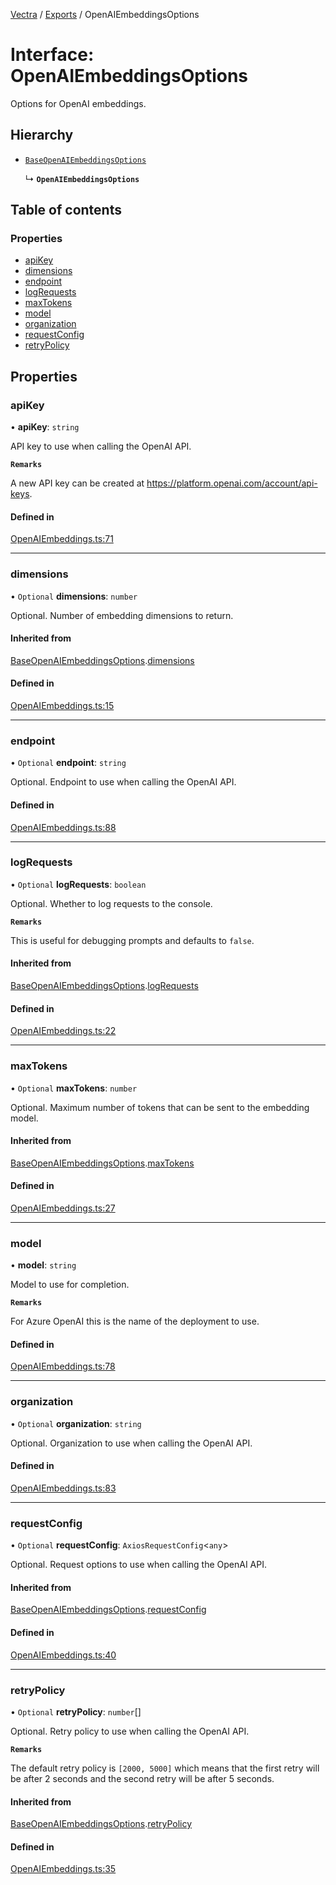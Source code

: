 [Vectra](../README.md) / [Exports](../modules.md) / OpenAIEmbeddingsOptions

# Interface: OpenAIEmbeddingsOptions

Options for OpenAI embeddings.

## Hierarchy

- [`BaseOpenAIEmbeddingsOptions`](BaseOpenAIEmbeddingsOptions.md)

  ↳ **`OpenAIEmbeddingsOptions`**

## Table of contents

### Properties

- [apiKey](OpenAIEmbeddingsOptions.md#apikey)
- [dimensions](OpenAIEmbeddingsOptions.md#dimensions)
- [endpoint](OpenAIEmbeddingsOptions.md#endpoint)
- [logRequests](OpenAIEmbeddingsOptions.md#logrequests)
- [maxTokens](OpenAIEmbeddingsOptions.md#maxtokens)
- [model](OpenAIEmbeddingsOptions.md#model)
- [organization](OpenAIEmbeddingsOptions.md#organization)
- [requestConfig](OpenAIEmbeddingsOptions.md#requestconfig)
- [retryPolicy](OpenAIEmbeddingsOptions.md#retrypolicy)

## Properties

### apiKey

• **apiKey**: `string`

API key to use when calling the OpenAI API.

**`Remarks`**

A new API key can be created at https://platform.openai.com/account/api-keys.

#### Defined in

[OpenAIEmbeddings.ts:71](https://github.com/bartonmalow/vectra/blob/418123d/src/OpenAIEmbeddings.ts#L71)

___

### dimensions

• `Optional` **dimensions**: `number`

Optional. Number of embedding dimensions to return.

#### Inherited from

[BaseOpenAIEmbeddingsOptions](BaseOpenAIEmbeddingsOptions.md).[dimensions](BaseOpenAIEmbeddingsOptions.md#dimensions)

#### Defined in

[OpenAIEmbeddings.ts:15](https://github.com/bartonmalow/vectra/blob/418123d/src/OpenAIEmbeddings.ts#L15)

___

### endpoint

• `Optional` **endpoint**: `string`

Optional. Endpoint to use when calling the OpenAI API.

#### Defined in

[OpenAIEmbeddings.ts:88](https://github.com/bartonmalow/vectra/blob/418123d/src/OpenAIEmbeddings.ts#L88)

___

### logRequests

• `Optional` **logRequests**: `boolean`

Optional. Whether to log requests to the console.

**`Remarks`**

This is useful for debugging prompts and defaults to `false`.

#### Inherited from

[BaseOpenAIEmbeddingsOptions](BaseOpenAIEmbeddingsOptions.md).[logRequests](BaseOpenAIEmbeddingsOptions.md#logrequests)

#### Defined in

[OpenAIEmbeddings.ts:22](https://github.com/bartonmalow/vectra/blob/418123d/src/OpenAIEmbeddings.ts#L22)

___

### maxTokens

• `Optional` **maxTokens**: `number`

Optional. Maximum number of tokens that can be sent to the embedding model.

#### Inherited from

[BaseOpenAIEmbeddingsOptions](BaseOpenAIEmbeddingsOptions.md).[maxTokens](BaseOpenAIEmbeddingsOptions.md#maxtokens)

#### Defined in

[OpenAIEmbeddings.ts:27](https://github.com/bartonmalow/vectra/blob/418123d/src/OpenAIEmbeddings.ts#L27)

___

### model

• **model**: `string`

Model to use for completion.

**`Remarks`**

For Azure OpenAI this is the name of the deployment to use.

#### Defined in

[OpenAIEmbeddings.ts:78](https://github.com/bartonmalow/vectra/blob/418123d/src/OpenAIEmbeddings.ts#L78)

___

### organization

• `Optional` **organization**: `string`

Optional. Organization to use when calling the OpenAI API.

#### Defined in

[OpenAIEmbeddings.ts:83](https://github.com/bartonmalow/vectra/blob/418123d/src/OpenAIEmbeddings.ts#L83)

___

### requestConfig

• `Optional` **requestConfig**: `AxiosRequestConfig`\<`any`\>

Optional. Request options to use when calling the OpenAI API.

#### Inherited from

[BaseOpenAIEmbeddingsOptions](BaseOpenAIEmbeddingsOptions.md).[requestConfig](BaseOpenAIEmbeddingsOptions.md#requestconfig)

#### Defined in

[OpenAIEmbeddings.ts:40](https://github.com/bartonmalow/vectra/blob/418123d/src/OpenAIEmbeddings.ts#L40)

___

### retryPolicy

• `Optional` **retryPolicy**: `number`[]

Optional. Retry policy to use when calling the OpenAI API.

**`Remarks`**

The default retry policy is `[2000, 5000]` which means that the first retry will be after
2 seconds and the second retry will be after 5 seconds.

#### Inherited from

[BaseOpenAIEmbeddingsOptions](BaseOpenAIEmbeddingsOptions.md).[retryPolicy](BaseOpenAIEmbeddingsOptions.md#retrypolicy)

#### Defined in

[OpenAIEmbeddings.ts:35](https://github.com/bartonmalow/vectra/blob/418123d/src/OpenAIEmbeddings.ts#L35)
